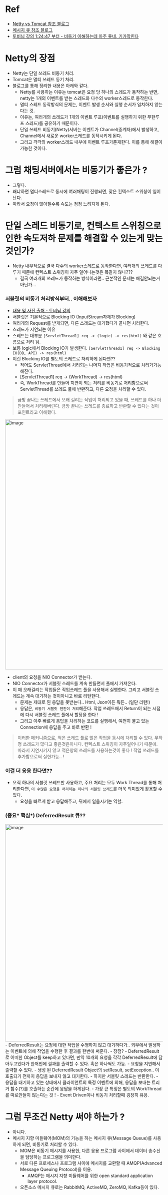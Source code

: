 # Ref
- [Netty vs Tomcat 참조 블로그](https://ooeunz.tistory.com/109)
- [메시지 큐 참조 블로그](https://12bme.tistory.com/176)
- [토비님 강의 1:24:47 부터 - 비동기 이해하는데 아주 좋네. 기가막힌다](https://www.youtube.com/watch?v=aSTuQiPB4Ns&list=PLOLeoJ50I1kkqC4FuEztT__3xKSfR2fpw&index=4)


# Netty의 장점
- Netty는 단일 쓰레드 비동기 처리.
- Tomcat은 멀티 쓰레드 동기 처리.
- 블로그를 통해 정리한 내용은 아래와 같다.
  - Netty를 사용하는 이유는 tomcat은 요청 당 하나의 스레드가 동작하는 반면, netty는 1개의 이벤트를 받는 스레드와 다수의 worker스레드로 동작한다.
  - 멀티 스레드 동작방식의 문제는, 이벤트 발생 순서와 실행 순서가 일치하지 않는다는 것.
  - 이유는, 여러개의 쓰레드가 1개의 이벤트 루프(이벤트를 실행하기 위한 무한루프 스레드)를 공유하기 때문이다.
  - 단일 쓰레드 비동기(Netty)서버는 이벤트가 Channel(중계자)에서 발생하고, Channel에서 새로운 worker스레드를 동작시키게 된다.
  - 그리고 각각의 worker스레드 내부에 이벤트 루프가존재한다. 이를 통해 해결이 가능한 것이다.

# 그럼 채팅서버에서는 비동기가 좋은가 ?
- 그렇다.
- 왜냐하면 멀티스레드로 동시에 여러채팅이 진행되면, 잦은 컨텍스트 스위칭이 일어난다.
- 따라서 요청이 많아질수록 속도는 점점 느려지게 된다.

# 단일 스레드 비동기로, 컨텍스트 스위칭으로 인한 속도저하 문제를 해결할 수 있는게 맞는것인가?

- Netty 내부적으로 결국 다수의 worker스레드로 동작한다면, 여러개의 쓰레드를 다루기 때문에 컨텍스트 스위칭이 자주 일어나는것은 똑같지 않나???
  - 결국 여러개의 쓰레드가 동작하는 방식이라면.. 근본적인 문제는 해결안되는거 아닌가...
 
### 서블릿의 비동기 처리방식부터.. 이해해보자
- [내용 및 사진 출처 - 토비님 강의](https://www.youtube.com/watch?v=aSTuQiPB4Ns&list=PLOLeoJ50I1kkqC4FuEztT__3xKSfR2fpw&index=4)
- 서블릿은 기본적으로 Blocking IO (InputStream자체가 Blocking)
- 여러개의 Request를 받게되면, 다른 스레드는 대기했다가 끝나면 처리한다.
 - 스레드가 지연되는 이유 
 - 스레드는 대부분 `[ServletThread1] req -> (logic) -> res(html)` 와 같은 흐름으로 처리 됨.
 - 보통 logic에서 Blocking IO가 발생한다. `[ServletThread1] req -> Blocking IO(DB, API) -> res(html)`
 - 이런 Blocking IO를 별도의 스레드로 처리하게 된다면??
   - 적어도 ServletThread에서 처리되는 나머지 작업은 비동기적으로 처리가가능해진다.
   - [ServletThread1] req -> (WorkThread) -> res(html)
   - 즉, WorkThread를 만들어 지연이 되는 처리를 비동기로 처리함으로써 ServletThread를 쓰레드 풀에 반환하고, 다른 요청을 처리할 수 있다.

> 금방 끝나는 쓰레드에서 오래 걸리는 작업이 처리되고 있을 때, 쓰레드를 하나 더 만들어서 처리해버린다.
> 금방 끝나는 쓰레드를 종료하고 반환할 수 있다는 것이 포인트라고 이해했다.

<img width="799" alt="image" src="https://user-images.githubusercontent.com/26343023/153713394-27191f11-296c-42d8-9374-322b15ec1e55.png">

- client의 요청을 NIO Connector가 받는다.
- NIO Connector가 서블릿 스레드를 계속 만들면서 풀에서 가져온다.
- 이 때 오래걸리는 작업들은 작업쓰레드 풀을 사용해서 실행한다. 그리고 서블릿 쓰레드는 계속 대기하는 것이아니고 바로 리턴한다.
  - 문제는 제대로 된 응답을 못받는다.. Html, Json이든 뭐든.. (일단 리턴!)
  - 응답은, `비동기 서블릿 엔진이 처리`해준다. 작업 쓰레드에서 Return이 되는 시점에 다시 서블릿 쓰레드 풀에서 할당을 한다 !
  - 그리고 아주 빠르게 응답을 처리하는 코드를 실행해서, 여전히 물고 있는 Connection에 응답을 주고 바로 반환 !

> 이러한 메커니즘으로, 적은 쓰레드 풀로 많은 작업을 동시에 처리할 수 있다.
> 무작정 쓰레드가 많다고 좋은것은아니다. 컨텍스트 스위칭이 자주일어나기 때문에. 따라서 지연시키지 않고 적은양의 쓰레드를 사용하는것이 좋다 !
> 작업 쓰레드를 추가함으로써 실현가능.. !

### 이걸 더 응용 한다면??
- 오직 하나의 서블릿 쓰레드만 사용하고, 주요 처리는 모두 Work Thread를 통해 처리한다면, `이 수많은 요청을 처리하는 하나의 서블릿 쓰레드`를 더욱 의미있게 활용할 수 있다.
  - 요청을 빠르게 받고 응답해주고, 뒤에서 일을시키는 역할.

### (중요* 핵심*) DeferredResult 큐??
<img width="695" alt="image" src="https://user-images.githubusercontent.com/26343023/153714784-61c8bbb6-5722-41b1-b610-0bbefb8eebd8.png">
- DeferredResult는 요청에 대한 작업을 수행하지 않고 대기하다가.. 외부에서 발생하는 이벤트에 의해 작업을 수행한 후 결과를 한번에 써준다.
  - 장점?
  - DeferredResult로 어떠한 Object를 keep하고 있다면, 만약 10개의 요청을 각각 DeferredResult에 담아두고있다가 한꺼번에 결과를 출력할 수 있다. 혹은 하나씩도 가능.
    - 요청을 지연해서 출력할 수 있다.
    - 생성 된 DeferredResult Object의 setResult, setException.. 이 호출되기 전까지 응답을 보내지 않고 대기한다.
    - 하지만 서블릿 스레드는 반환한다.
    - 응답을 대기하고 있는 상태에서 클라이언트의 특정 이벤트에 의해, 응답을 보내는 트리거 함수(?)를 호출하는 순간에 응답을 하게된다.
    - 가장 큰 특징은 별도의 WorkThread를 따로만들지 않는다는 것 !
    - Event Driven이나 비동기 처리할때 굉장히 유용.


# 그럼 무조건 Netty 써야 하는가 ?
- 아니다.
- 메시지 지향 미들웨어(MOM)의 기능을 하는 메시지 큐(Message Queue)를 사용하게 되면, 비동기로 처리할 수 있다.
  - MOM은 비동기 메시지를 사용한, 다른 응용 프로그램 사이에서 데이터 송수신을 담당하는 프로그램을 의미한다.
  - 서로 다른 프로세스나 프로그램 사이에 메시지를 교환할 때 AMQP(Advanced Message Queuing Protocol)을 이용. 
    - AMQP는 메시지 지향 미들웨어를 위한 open standard application layer protocol.
  - 오픈소스 메시지 큐로는 RabbitMQ, ActiveMQ, ZeroMQ, Kafka등이 있다.
